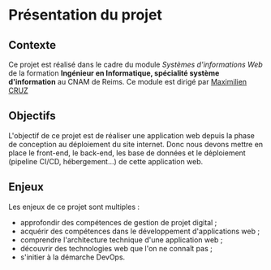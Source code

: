 # Présentation du projet

## Contexte
Ce projet est réalisé dans le cadre du module _Systèmes d'informations Web_ de la formation **Ingénieur en Informatique, spécialité système d'information** au CNAM de Reims.
Ce module est dirigé par [Maximilien CRUZ](https://www.linkedin.com/in/maxcruz/)

## Objectifs
L'objectif de ce projet est de réaliser une application web depuis la phase de conception au déploiement du site internet. Donc nous devons mettre en place le front-end, le back-end, les base de données et le déploiement (pipeline CI/CD, hébergement...) de cette application web.

## Enjeux
Les enjeux de ce projet sont multiples :
* approfondir des compétences de gestion de projet digital ;
* acquérir des compétences dans le développement d'applications web ;
* comprendre l'architecture technique d'une application web ;
* découvrir des technologies web que l'on ne connaît pas ;
* s'initier à la démarche DevOps.
